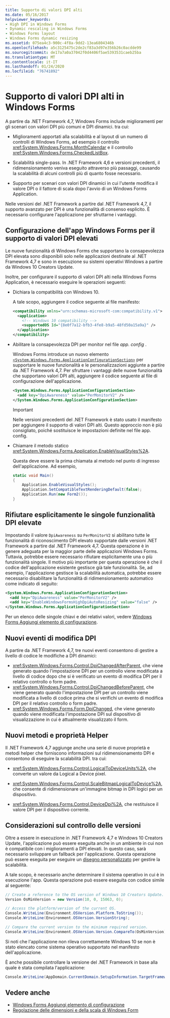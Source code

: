 ```yaml
---
title: Supporto di valori DPI alti
ms.date: 05/16/2017
helpviewer_keywords:
- High DPI in Windows Forms
- Dynamic rescaling in Windows Forms
- Windows Forms layout
- Windows Forms dynamic resizing
ms.assetid: 075ea4c3-900c-4f8a-9dd2-13ea6804346b
ms.openlocfilehash: a5c3125475c2de2cf83a3d97e356b26c0acdde99
ms.sourcegitcommit: de17a7a0a37042f0d4406f5ae5393531caeb25ba
ms.translationtype: MT
ms.contentlocale: it-IT
ms.lasthandoff: 01/24/2020
ms.locfileid: "76741892"
---
```

# <a name="high-dpi-support-in-windows-forms"></a>Supporto di valori DPI alti in Windows Forms

A partire da .NET Framework 4,7, Windows Forms include miglioramenti per gli scenari con valori DPI più comuni e DPI dinamici. tra cui:

- Miglioramenti apportati alla scalabilità e al layout di un numero di controlli di Windows Forms, ad esempio il controllo <xref:System.Windows.Forms.MonthCalendar> e il controllo <xref:System.Windows.Forms.CheckedListBox>.

- Scalabilità single-pass.  In .NET Framework 4,6 e versioni precedenti, il ridimensionamento veniva eseguito attraverso più passaggi, causando la scalabilità di alcuni controlli più di quanto fosse necessario.

- Supporto per scenari con valori DPI dinamici in cui l'utente modifica il valore DPI o il fattore di scala dopo l'avvio di un Windows Forms Application.

Nelle versioni del .NET Framework a partire dal .NET Framework 4,7, il supporto avanzato per DPI è una funzionalità di consenso esplicito. È necessario configurare l'applicazione per sfruttarne i vantaggi.

## <a name="configuring-your-windows-forms-app-for-high-dpi-support"></a>Configurazione dell'app Windows Forms per il supporto di valori DPI elevati

Le nuove funzionalità di Windows Forms che supportano la consapevolezza DPI elevata sono disponibili solo nelle applicazioni destinate al .NET Framework 4,7 e sono in esecuzione su sistemi operativi Windows a partire da Windows 10 Creators Update.

Inoltre, per configurare il supporto di valori DPI alti nella Windows Forms Application, è necessario eseguire le operazioni seguenti:

- Dichiara la compatibilità con Windows 10.

  A tale scopo, aggiungere il codice seguente al file manifesto:

  ```xml
  <compatibility xmlns="urn:schemas-microsoft-com:compatibility.v1">
    <application>
      <!-- Windows 10 compatibility -->
      <supportedOS Id="{8e0f7a12-bfb3-4fe8-b9a5-48fd50a15a9a}" />
    </application>
  </compatibility>
  ```

- Abilitare la consapevolezza DPI per monitor nel file *app. config* .

  Windows Forms introduce un nuovo elemento [`<System.Windows.Forms.ApplicationConfigurationSection>`](../configure-apps/file-schema/winforms/index.md) per supportare le nuove funzionalità e le personalizzazioni aggiunte a partire da .NET Framework 4,7. Per sfruttare i vantaggi delle nuove funzionalità che supportano valori DPI alti, aggiungere il codice seguente al file di configurazione dell'applicazione.

  ```xml
  <System.Windows.Forms.ApplicationConfigurationSection>
    <add key="DpiAwareness" value="PerMonitorV2" />
  </System.Windows.Forms.ApplicationConfigurationSection>
  ```

  > [!IMPORTANT]
  > Nelle versioni precedenti del .NET Framework è stato usato il manifesto per aggiungere il supporto di valori DPI alti. Questo approccio non è più consigliato, poiché sostituisce le impostazioni definite nel file app. config.

- Chiamare il metodo statico <xref:System.Windows.Forms.Application.EnableVisualStyles%2A>.

  Questa deve essere la prima chiamata al metodo nel punto di ingresso dell'applicazione. Ad esempio,

  ```csharp
  static void Main()
  {
      Application.EnableVisualStyles();
      Application.SetCompatibleTextRenderingDefault(false);
      Application.Run(new Form2());
  }
  ```

## <a name="opting-out-of-individual-high-dpi-features"></a>Rifiutare esplicitamente le singole funzionalità DPI elevate

Impostando il valore `DpiAwareness` su `PerMonitorV2` si abilitano tutte le funzionalità di riconoscimento DPI elevato supportate dalle versioni .NET Framework a partire dal .NET Framework 4,7. Questa operazione è in genere adeguata per la maggior parte delle applicazioni Windows Forms. Tuttavia, potrebbe essere necessario rifiutare esplicitamente una o più funzionalità singole. Il motivo più importante per questa operazione è che il codice dell'applicazione esistente gestisce già tale funzionalità.  Se, ad esempio, l'applicazione gestisce la scalabilità automatica, potrebbe essere necessario disabilitare la funzionalità di ridimensionamento automatico come indicato di seguito:

```xml
<System.Windows.Forms.ApplicationConfigurationSection>
  <add key="DpiAwareness" value="PerMonitorV2" />
  <add key="EnableWindowsFormsHighDpiAutoResizing" value="false" />
</System.Windows.Forms.ApplicationConfigurationSection>
```

Per un elenco delle singole chiavi e dei relativi valori, vedere [Windows Forms Aggiungi elemento di configurazione](../configure-apps/file-schema/winforms/windows-forms-add-configuration-element.md).

## <a name="new-dpi-change-events"></a>Nuovi eventi di modifica DPI

A partire da .NET Framework 4,7, tre nuovi eventi consentono di gestire a livello di codice le modifiche a DPI dinamici:

- <xref:System.Windows.Forms.Control.DpiChangedAfterParent>, che viene generato quando l'impostazione DPI per un controllo viene modificata a livello di codice dopo che si è verificato un evento di modifica DPI per il relativo controllo o form padre.
- <xref:System.Windows.Forms.Control.DpiChangedBeforeParent>, che viene generato quando l'impostazione DPI per un controllo viene modificata a livello di codice prima che si verifichi un evento di modifica DPI per il relativo controllo o form padre.
- <xref:System.Windows.Forms.Form.DpiChanged>, che viene generato quando viene modificata l'impostazione DPI sul dispositivo di visualizzazione in cui è attualmente visualizzato il form.

## <a name="new-helper-methods-and-properties"></a>Nuovi metodi e proprietà Helper

Il .NET Framework 4,7 aggiunge anche una serie di nuove proprietà e metodi helper che forniscono informazioni sul ridimensionamento DPI e consentono di eseguire la scalabilità DPI. tra cui:

- <xref:System.Windows.Forms.Control.LogicalToDeviceUnits%2A>, che converte un valore da Logical a Device pixel.

- <xref:System.Windows.Forms.Control.ScaleBitmapLogicalToDevice%2A>, che consente di ridimensionare un'immagine bitmap in DPI logici per un dispositivo.

- <xref:System.Windows.Forms.Control.DeviceDpi%2A>, che restituisce il valore DPI per il dispositivo corrente.

## <a name="versioning-considerations"></a>Considerazioni sul controllo delle versioni

Oltre a essere in esecuzione in .NET Framework 4,7 e Windows 10 Creators Update, l'applicazione può essere eseguita anche in un ambiente in cui non è compatibile con i miglioramenti a DPI elevati. In questo caso, sarà necessario sviluppare un fallback per l'applicazione. Questa operazione può essere eseguita per eseguire un [disegno personalizzato](./controls/user-drawn-controls.md) per gestire la scalabilità.

A tale scopo, è necessario anche determinare il sistema operativo in cui è in esecuzione l'app. Questa operazione può essere eseguita con codice simile al seguente:

```csharp
// Create a reference to the OS version of Windows 10 Creators Update.
Version OsMinVersion = new Version(10, 0, 15063, 0);

// Access the platform/version of the current OS.
Console.WriteLine(Environment.OSVersion.Platform.ToString());
Console.WriteLine(Environment.OSVersion.VersionString);

// Compare the current version to the minimum required version.
Console.WriteLine(Environment.OSVersion.Version.CompareTo(OsMinVersion));
```

Si noti che l'applicazione non rileva correttamente Windows 10 se non è stato elencato come sistema operativo supportato nel manifesto dell'applicazione.

È anche possibile controllare la versione del .NET Framework in base alla quale è stata compilata l'applicazione:

```csharp
Console.WriteLine(AppDomain.CurrentDomain.SetupInformation.TargetFrameworkName);
```

## <a name="see-also"></a>Vedere anche

- [Windows Forms Aggiungi elemento di configurazione](../configure-apps/file-schema/winforms/windows-forms-add-configuration-element.md)
- [Regolazione delle dimensioni e della scala di Windows Form](adjusting-the-size-and-scale-of-windows-forms.md)
